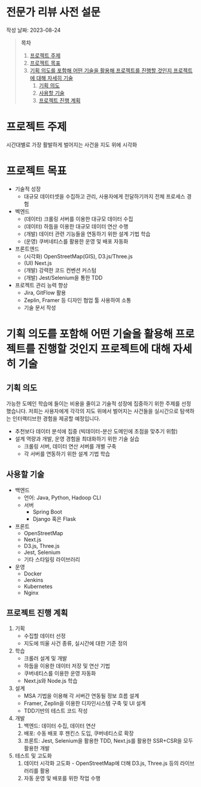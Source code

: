 # 전문가 리뷰 사전 설문

작성 날짜: 2023-08-24

> **목차**
>
> 1. [프로젝트 주제](#프로젝트-주제)
> 2. [프로젝트 목표](#프로젝트-목표)
> 3. [기획 의도를 포함해 어떤 기술을 활용해 프로젝트를 진행할 것인지 프로젝트에 대해 자세히 기술](#기획-의도를-포함해-어떤-기술을-활용해-프로젝트를-진행할-것인지-프로젝트에-대해-자세히-기술)
>    1. [기획 의도](#기획-의도)
>    2. [사용할 기술](#사용할-기술)
>    3. [프로젝트 진행 계획](#프로젝트-진행-계획)

# 프로젝트 주제

시간대별로 가장 활발하게 벌어지는 사건을 지도 위에 시각화

# 프로젝트 목표

- 기술적 성장
  - 대규모 데이터셋을 수집하고 관리, 사용자에게 전달하기까지 전체 프로세스 경험
- 벡엔드
  - (데이터) 크롤링 서버를 이용한 대규모 데이터 수집
  - (데이터) 하둡을 이용한 대규모 데이터 연산 수행
  - (개발) 데이터 관련 기능들을 연동하기 위한 설계 기법 학습
  - (운영) 쿠버네티스를 활용한 운영 및 배포 자동화
- 프론트엔드
  - (시각화) OpenStreetMap(GIS), D3.js/Three.js
  - (UI) Next.js
  - (개발) 강력한 코드 컨벤션 커스텀
  - (개발) Jest/Selenium을 통한 TDD
- 프로젝트 관리 능력 향상
  - Jira, GitFlow 활용
  - Zeplin, Framer 등 디자인 협업 툴 사용하여 소통
  - 기술 문서 작성

# 기획 의도를 포함해 어떤 기술을 활용해 프로젝트를 진행할 것인지 프로젝트에 대해 자세히 기술

## 기획 의도

가능한 도메인 학습에 들이는 비용을 줄이고 기술적 성장에 집중하기 위한 주제를 선정했습니다. 저희는 사용자에게 각각의 지도 위에서 벌어지는 사건들을 실시간으로 탐색하는 인터랙티브한 경험을 제공할 예정입니다.

- 추천보다 데이터 분석에 집중 (빅데이터-분산 도메인에 초점을 맞추기 위함)
- 설계 역량과 개발, 운영 경험을 최대화하기 위한 기술 실습
  - 크롤링 서버, 데이터 연산 서버를 개별 구축
  - 각 서버를 연동하기 위한 설계 기법 학습

## 사용할 기술

- 백엔드
  - 언어: Java, Python, Hadoop CLI
  - 서버
    - Spring Boot
    - Django 혹은 Flask
- 프론트
  - OpenStreetMap
  - Next.js
  - D3.js, Three.js
  - Jest, Selenium
  - 기타 스타일링 라이브러리
- 운영
  - Docker
  - Jenkins
  - Kubernetes
  - Nginx

## 프로젝트 진행 계획

1. 기획
   - 수집할 데이터 선정
   - 지도에 띄울 사건 종류, 실시간에 대한 기준 정의
2. 학습
   - 크롤러 설계 및 개발
   - 하둡을 이용한 데이터 저장 및 연산 기법
   - 쿠버네티스를 이용한 운영 자동화
   - Next.js와 Node.js 학습
3. 설계
   - MSA 기법을 이용해 각 서버간 연동될 정보 흐름 설계
   - Framer, Zeplin을 이용한 디자인시스템 구축 및 UI 설계
   - TDD기반의 테스트 코드 작성
4. 개발
   1. 백엔드: 데이터 수집, 데이터 연산
   2. 배포: 수동 배포 후 젠킨스 도입, 쿠버네티스로 확장
   3. 프론트: Jest, Selenium을 활용한 TDD, Next.js를 활용한 SSR+CSR을 모두 활용한 개발
5. 테스트 및 고도화
   1. 데이터 시각화 고도화 - OpenStreetMap에 더해 D3.js, Three.js 등의 라이브러리를 활용
   2. 자동 운영 및 배포를 위한 작업 수행